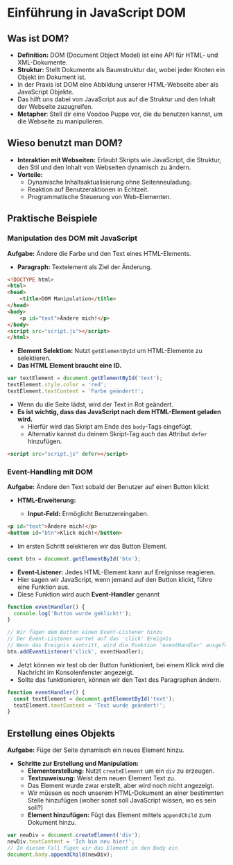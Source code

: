 # Einführung in JavaScript DOM

## Was ist DOM?

- **Definition:** DOM (Document Object Model) ist eine API für HTML- und XML-Dokumente.
- **Struktur:** Stellt Dokumente als Baumstruktur dar, wobei jeder Knoten ein Objekt im Dokument ist.
- In der Praxis ist DOM eine Abbildung unserer HTML-Webseite aber als JavaScript Objekte.
- Das hilft uns dabei von JavaScript aus auf die Struktur und den Inhalt der Webseite zuzugreifen.
- **Metapher**: Stell dir eine Voodoo Puppe vor, die du benutzen kannst, um die Webseite zu manipulieren.

## Wieso benutzt man DOM?

- **Interaktion mit Webseiten:** Erlaubt Skripts wie JavaScript, die Struktur, den Stil und den Inhalt von Webseiten dynamisch zu ändern.
- **Vorteile:**
  - Dynamische Inhaltsaktualisierung ohne Seitenneuladung.
  - Reaktion auf Benutzeraktionen in Echtzeit.
  - Programmatische Steuerung von Web-Elementen.

## Praktische Beispiele

### Manipulation des DOM mit JavaScript

**Aufgabe:** Ändere die Farbe und den Text eines HTML-Elements.

- **Paragraph:** Textelement als Ziel der Änderung.

```html
<!DOCTYPE html>
<html>
<head>
    <title>DOM Manipulation</title>
</head>
<body>
    <p id="text">Ändere mich!</p>
</body>
<script src="script.js"></script>
</html>
```

- **Element Selektion:** Nutzt `getElementById` um HTML-Elemente zu selektieren.
- **Das HTML Element braucht eine ID.**

```javascript
var textElement = document.getElementById('text');
textElement.style.color = 'red';
textElement.textContent = 'Farbe geändert!';
```

- Wenn du die Seite lädst, wird der Text in Rot geändert.
- **Es ist wichtig, dass das JavaScript nach dem HTML-Element geladen wird.**
  - Hierfür wird das Skript am Ende des `body`-Tags eingefügt.
  - Alternativ kannst du deinem Skript-Tag auch das Attribut `defer` hinzufügen.

```html
<script src="script.js" defer></script>
```

### Event-Handling mit DOM

**Aufgabe:** Ändere den Text sobald der Benutzer auf einen Button klickt

- **HTML-Erweiterung:**

  - **Input-Feld:** Ermöglicht Benutzereingaben.

```html
<p id="text">Ändere mich!</p>
<buttom id="btn">Klick mich!</button>
```

- Im ersten Schritt selektieren wir das Button Element.

```javascript
const btn = document.getElementById('btn');
```

- **Event-Listener:** Jedes HTML-Element kann auf Ereignisse reagieren.
- Hier sagen wir JavaScript, wenn jemand auf den Button klickt, führe eine Funktion aus.
- Diese Funktion wird auch **Event-Handler** genannt

```javascript
function eventHandler() {
  console.log('Button wurde geklickt!');
}

// Wir fügen dem Button einen Event-Listener hinzu
// Der Event-Listener wartet auf das 'click' Ereignis
// Wenn das Ereignis eintritt, wird die Funktion 'eventHandler' ausgeführt
btn.addEventListener('click', eventHandler);
```

- Jetzt können wir test ob der Button funktioniert, bei einem Klick wird die Nachricht im Konsolenfenster angezeigt.
- Sollte das funktionieren, können wir den Text des Paragraphen ändern.

```javascript
function eventHandler() {
  const textElement = document.getElementById('text');
  textElement.textContent = 'Text wurde geändert!';
}
```

## Erstellung eines Objekts

**Aufgabe:** Füge der Seite dynamisch ein neues Element hinzu.

- **Schritte zur Erstellung und Manipulation:**
  - **Elementerstellung:** Nutzt `createElement` um ein `div` zu erzeugen.
  - **Textzuweisung:** Weist dem neuen Element Text zu.
  - Das Element wurde zwar erstellt, aber wird noch nicht angezeigt.
  - Wir müssen es noch unserem HTML-Dokument an einer bestimmten Stelle hinzufügen (woher sonst soll JavaScript wissen, wo es sein soll?)
  - **Element hinzufügen:** Fügt das Element mittels `appendChild` zum Dokument hinzu.

```javascript
var newDiv = document.createElement('div');
newDiv.textContent = 'Ich bin neu hier!';
// In diesem Fall fügen wir das Element in den Body ein
document.body.appendChild(newDiv);
```
